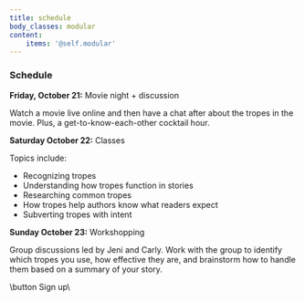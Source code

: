 ```yaml
---
title: schedule
body_classes: modular
content:
    items: '@self.modular'
---
```


### Schedule

**Friday, October 21:** Movie night + discussion

Watch a movie live online and then have a chat after about the tropes in the movie. Plus, a get-to-know-each-other cocktail hour.

**Saturday October 22:** Classes

Topics include: 
* Recognizing tropes
* Understanding how tropes function in stories
* Researching common tropes
* How tropes help authors know what readers expect
* Subverting tropes with intent

**Sunday October 23:** Workshopping

Group discussions led by Jeni and Carly. Work with the group to identify which tropes you use, how effective they are, and brainstorm how to handle them based on a summary of your story. 
 
\button Sign up\
